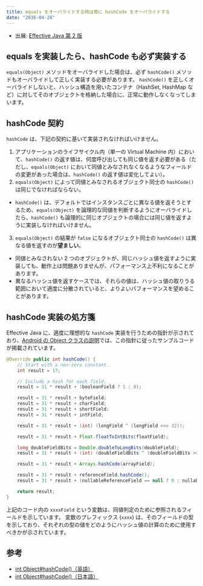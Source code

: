 ```yaml
---
title: equals をオーバライドする時は常に hashCode をオーバライドする
date: "2016-04-28"
---
```


* 出展: <a href="http://hb.afl.rakuten.co.jp/hgc/144180a1.9ac213ee.144180a2.e4d0f394/?pc=http%3a%2f%2fitem.rakuten.co.jp%2fbook%2f12699391%2f%3fscid%3daf_link_txt&amp;m=http%3a%2f%2fm.rakuten.co.jp%2fbook%2fi%2f16859484%2f" target="_blank">Effective Java 第 2 版</a>

equals を実装したら、hashCode も必ず実装する
----

`equals(Object)` メソッドをオーバライドした場合は、必ず `hashCode()` メソッドもオーバライドして正しく実装する必要があります。
`hashCode()` を正しくオーバライドしないと、ハッシュ構造を用いたコンテナ（HashSet, HashMap など）に対してそのオブジェクトを格納した場合に、正常に動作しなくなってしまいます。


hashCode 契約
----

`hashCode` は、下記の契約に基いて実装されなければいけません。

1. アプリケーションのライフサイクル内（単一の Virtual Machine 内）において、`hashCode()` の返す値は、何度呼び出しても同じ値を返す必要がある（ただし、`equals(Object)` において同値とみなされなくなるようなフィールドの変更があった場合は、`hashCode()` の返す値は変化してよい）。
2. `equals(Object)` によって同値とみなされるオブジェクト同士の `hashCode()` は同じでなければならない。
  * `hashCode()` は、デフォルトではインスタンスごとに異なる値を返そうとするため、`equals(Object)` を論理的な同値を判断するようにオーバライドしたら、`hashCode()` も論理的に同じオブジェクトの場合には同じ値を返すように実装しなければいけません。
3. `equals(Object)` の結果が `false` になるオブジェクト同士の `hashCode()` は異なる値を返すのが**望ましい**。
  * 同値とみなされない 2 つのオブジェクトが、同じハッシュ値を返すように実装しても、動作上は問題ありませんが、パフォーマンス上不利になることがあります。
  * 異なるハッシュ値を返すケースでは、それらの値は、ハッシュ値の取りうる範囲において適度に分散されていると、よりよいパフォーマンスを望めることがあります。


hashCode 実装の処方箋
----

Effective Java に、適度に理想的な `hashCode` 実装を行うための指針が示されており、[Android の Object クラスの説明](http://developer.android.com/intl/ja/reference/java/lang/Object.html)では、この指針に従ったサンプルコードが掲載されています。

```java
@Override public int hashCode() {
    // Start with a non-zero constant.
    int result = 17;

    // Include a hash for each field.
    result = 31 * result + (booleanField ? 1 : 0);

    result = 31 * result + byteField;
    result = 31 * result + charField;
    result = 31 * result + shortField;
    result = 31 * result + intField;

    result = 31 * result + (int) (longField ^ (longField >>> 32));

    result = 31 * result + Float.floatToIntBits(floatField);

    long doubleFieldBits = Double.doubleToLongBits(doubleField);
    result = 31 * result + (int) (doubleFieldBits ^ (doubleFieldBits >>> 32));

    result = 31 * result + Arrays.hashCode(arrayField);

    result = 31 * result + referenceField.hashCode();
    result = 31 * result + (nullableReferenceField == null ? 0 : nullableReferenceField.hashCode());

    return result;
}
```

上記のコード内の `xxxxField` という変数は、同値判定のために参照されるフィールドを示しています。
変数のプレフィックス (`xxxx`) は、そのフィールドの型を示しており、それぞれの型の値をどのようにハッシュ値の計算のために使用すべきかが示されています。



参考
----

- [int Object#hashCode()（英語）](https://docs.oracle.com/javase/8/docs/api/java/lang/Object.html#hashCode--)
- [int Object#hashCode()（日本語）](https://docs.oracle.com/javase/jp/8/docs/api/java/lang/Object.html#hashCode--)


